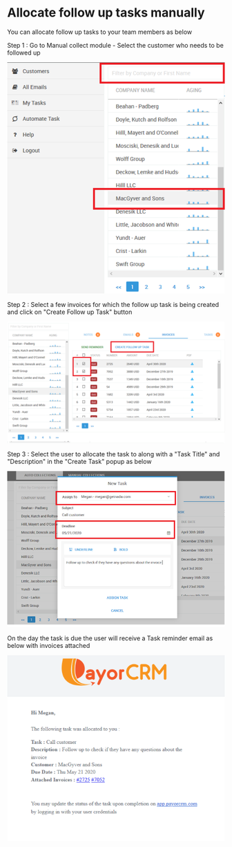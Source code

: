 # Allocate follow up tasks manually

You can allocate follow up tasks to your team members as below



Step 1 : Go to Manual collect module - Select the customer who needs to be followed up 

![](../.gitbook/assets/selectmanualcollections_select-customer.png)





Step 2 : Select a few invoices for which the follow up task is being created and click on "Create Follow up Task" button



![](../.gitbook/assets/selectmanualcollections_select-customer_selectinvoicesfollowuptask.png)



Step 3 : Select the user to allocate the task to along with a "Task Title" and "Description" in the "Create Task" popup as below

![](../.gitbook/assets/selectmanualcollections_select-customer_create-taskk.png)

On the day the task is due the user will receive a Task reminder email as below with invoices attached

![](../.gitbook/assets/task-reminder-email.png)

